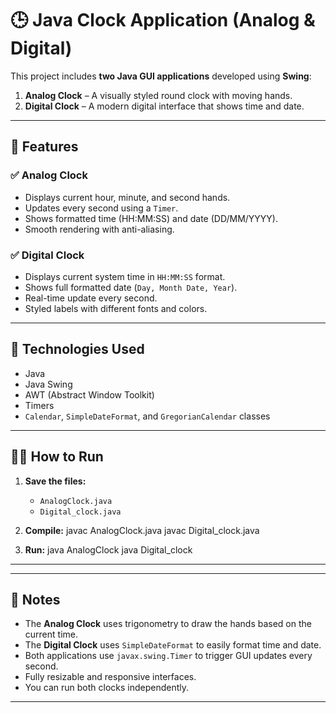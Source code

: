 # 🕒 Java Clock Application (Analog & Digital)

This project includes **two Java GUI applications** developed using **Swing**:
1. **Analog Clock** – A visually styled round clock with moving hands.
2. **Digital Clock** – A modern digital interface that shows time and date.

---

## 📌 Features

### ✅ Analog Clock
- Displays current hour, minute, and second hands.
- Updates every second using a `Timer`.
- Shows formatted time (HH:MM:SS) and date (DD/MM/YYYY).
- Smooth rendering with anti-aliasing.

### ✅ Digital Clock
- Displays current system time in `HH:MM:SS` format.
- Shows full formatted date (`Day, Month Date, Year`).
- Real-time update every second.
- Styled labels with different fonts and colors.

---

## 🧰 Technologies Used

- Java
- Java Swing
- AWT (Abstract Window Toolkit)
- Timers
- `Calendar`, `SimpleDateFormat`, and `GregorianCalendar` classes

---

## 🧑‍💻 How to Run

1. **Save the files:**
   - `AnalogClock.java`
   - `Digital_clock.java`

2. **Compile:**
javac AnalogClock.java javac Digital_clock.java

3. **Run:**
java AnalogClock java Digital_clock

---

---

## 📌 Notes

- The **Analog Clock** uses trigonometry to draw the hands based on the current time.
- The **Digital Clock** uses `SimpleDateFormat` to easily format time and date.
- Both applications use `javax.swing.Timer` to trigger GUI updates every second.
- Fully resizable and responsive interfaces.
- You can run both clocks independently.

---
